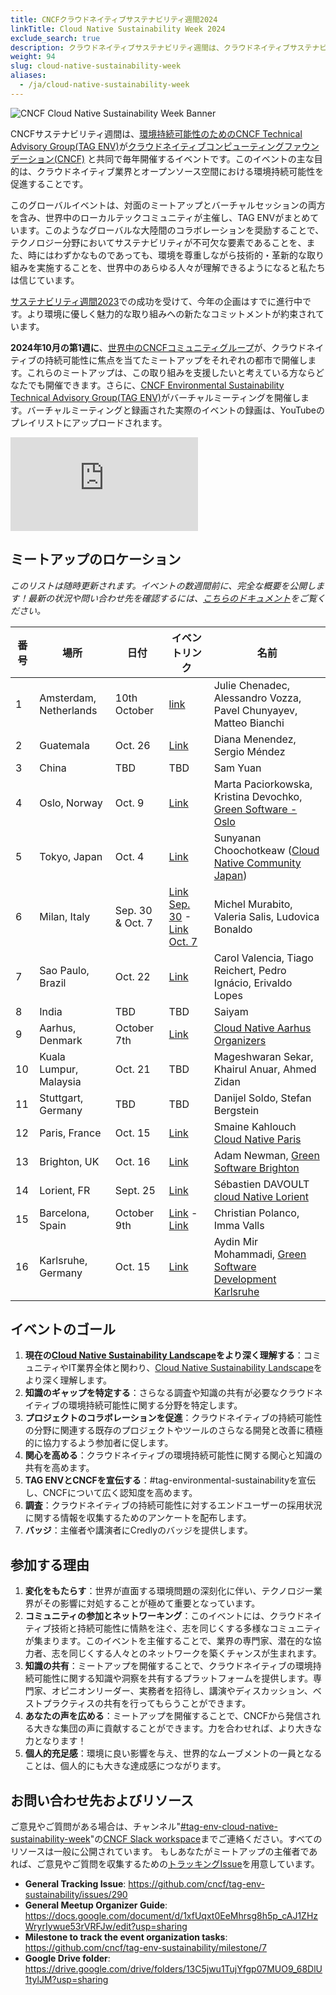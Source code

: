 ```yaml
---
title: CNCFクラウドネイティブサステナビリティ週間2024
linkTitle: Cloud Native Sustainability Week 2024
exclude_search: true
description: クラウドネイティブサステナビリティ週間は、クラウドネイティブサステナビリティをテーマに各地でCNCFコミュニティがミーティングを開催するグローバルイベントです。クラウドネイティブサステナビリティ週間は、2024年10月の第1週に開催されます。
weight: 94
slug: cloud-native-sustainability-week
aliases:
  - /ja/cloud-native-sustainability-week
---
```


<p class="mt-5 mb-5"><img src="/images/cloud-native-sustainability-week-v1-logo.webp" alt="CNCF Cloud Native Sustainability Week Banner"></p>

CNCFサステナビリティ週間は、[環境持続可能性のためのCNCF Technical Advisory Group(TAG ENV)](http://github.com/cncf/tag-env-sustainability)が[クラウドネイティブコンピューティングファウンデーション(CNCF)](http://cncf.io) と共同で毎年開催するイベントです。このイベントの主な目的は、クラウドネイティブ業界とオープンソース空間における環境持続可能性を促進することです。

このグローバルイベントは、対面のミートアップとバーチャルセッションの両方を含み、世界中のローカルテックコミュニティが主催し、TAG ENVがまとめています。このようなグローバルな大陸間のコラボレーションを奨励することで、テクノロジー分野においてサステナビリティが不可欠な要素であることを、また、時にはわずかなものであっても、環境を尊重しながら技術的・革新的な取り組みを実施することを、世界中のあらゆる人々が理解できるようになると私たちは信じています。

[サステナビリティ週間2023](https://tag-env-sustainability.cncf.io/events/cloud-native-sustainability-week-2023/)での成功を受けて、今年の企画はすでに進行中です。より環境に優しく魅力的な取り組みへの新たなコミットメントが約束されています。

**2024年10月の第1週に**、[世界中のCNCFコミュニティグループ](https://community.cncf.io/chapters/)が、クラウドネイティブの持続可能性に焦点を当てたミートアップをそれぞれの都市で開催します。これらのミートアップは、この取り組みを支援したいと考えている方ならどなたでも開催できます。さらに、[CNCF Environmental Sustainability Technical Advisory Group(TAG ENV)](http://github.com/cncf/tag-env-sustainability)がバーチャルミーティングを開催します。バーチャルミーティングと録画された実際のイベントの録画は、YouTubeのプレイリストにアップロードされます。

<div class="embed-responsive embed-responsive-16by9"><iframe class="embed-responsive-item" src="https://www.youtube.com/embed/ezGSYtvQH2c?si=Qz5inM2pI4rHuerm" title="Sustainability Week 2024" frameborder="0" allow="accelerometer; autoplay; clipboard-write; encrypted-media; gyroscope; picture-in-picture; web-share" referrerpolicy="strict-origin-when-cross-origin" allowfullscreen></iframe></div>

## ミートアップのロケーション

*このリストは随時更新されます。イベントの数週間前に、完全な概要を公開します！最新の状況や問い合わせ先を確認するには、[こちらのドキュメント](https://docs.google.com/document/d/1xfUqxt0EeMhrsg8h5p_cAJ1ZHzWryrIywue53rVRFJw/edit?usp=sharing)をご覧ください。*

<!-- cSpell:disable -->
| **番号** | **場所** | **日付** | **イベントリンク** | **名前** |
|---|---|---|---|---|
| 1 | Amsterdam, Netherlands | 10th October | [link](https://community.cncf.io/e/mwszqh/) | Julie Chenadec, Alessandro Vozza, Pavel Chunyayev, Matteo Bianchi
| 2 | Guatemala | Oct. 26 | [Link](https://community.cncf.io/e/m8chk2/) | Diana Menendez, Sergio Méndez
| 3 | China | TBD | TBD | Sam Yuan
| 4 | Oslo, Norway | Oct. 9 | [Link](https://www.meetup.com/gsf-oslo/events/303318869/) | Marta Paciorkowska, Kristina Devochko, [Green Software - Oslo](https://www.meetup.com/gsf-oslo)
| 5 | Tokyo, Japan | Oct. 4 | [Link](https://community.cncf.io/events/details/cncf-cloud-native-community-japan-presents-cncf-cloud-native-sustainability-week-2024-local-meetup-tokyo/) | Sunyanan Choochotkeaw ([Cloud Native Community Japan](https://community.cncf.io/cloud-native-community-japan/))
| 6 | Milan, Italy | Sep. 30 & Oct. 7 | [Link Sep. 30](https://www.meetup.com/digital-platform-builders/events/303350215) - [Link Oct. 7](https://www.meetup.com/digital-platform-builders/events/303350378) |  Michel Murabito, Valeria Salis, Ludovica Bonaldo
| 7 | Sao Paulo, Brazil | Oct. 22 | [Link](https://community.cncf.io/events/details/cncf-cloud-native-sao-paulo-presents-27-cloud-native-sao-paulo-sustainability-day-na-aws/) | Carol Valencia, Tiago Reichert, Pedro Ignácio, Erivaldo Lopes
| 8 | India | TBD | TBD | Saiyam
| 9 | Aarhus, Denmark | October 7th | [Link](https://community.cncf.io/events/details/cncf-aarhus-presents-cncf-sustainability-week-aarhus-2024/) | [Cloud Native Aarhus Organizers](https://community.cncf.io/aarhus/)
| 10 | Kuala Lumpur, Malaysia | Oct. 21 | TBD | Mageshwaran Sekar, Khairul Anuar, Ahmed Zidan
| 11 | Stuttgart, Germany | TBD| TBD | Danijel Soldo, Stefan Bergstein
| 12 | Paris, France | Oct. 15 | [Link](https://community.cncf.io/events/details/cncf-paris-presents-cloud-native-sustainability-week-akamai/) | Smaine Kahlouch [Cloud Native Paris](https://community.cncf.io/paris/)
| 13 | Brighton, UK | Oct. 16 | [Link](https://www.meetup.com/gsf-brighton/events/303193268) | Adam Newman, [Green Software Brighton](https://greensoftwarebrighton.co.uk)
| 14 | Lorient, FR | Sept. 25 | [Link](https://community.cncf.io/events/details/cncf-lorient-presents-cloud-native-lorient-5/) | Sébastien DAVOULT [cloud Native Lorient](https://community.cncf.io/lorient/)
| 15 | Barcelona, Spain | October 9th | [Link](https://community.cncf.io/events/details/cncf-cloud-native-barcelona-presents-cloud-native-sustainability-week-2024-barcelona-edition/) - [Link](https://www.meetup.com/cloud-native-bcn/events/303352183) | Christian Polanco, Imma Valls
| 16 | Karlsruhe, Germany | Oct. 15 | [Link](https://www.meetup.com/gsf-brighton/events/303193268) | Aydin Mir Mohammadi, [Green Software Development Karlsruhe](https://www.meetup.com/green-software-development-karlsruhe)
<!-- cSpell:enable -->

## イベントのゴール

1. **現在の[Cloud Native Sustainability Landscape](/landscape/)をより深く理解する**：コミュニティやIT業界全体と関わり、[Cloud Native Sustainability Landscape](/landscape/)をより深く理解します。
2. **知識のギャップを特定する**：さらなる調査や知識の共有が必要なクラウドネイティブの環境持続可能性に関する分野を特定します。
3. **プロジェクトのコラボレーションを促進**：クラウドネイティブの持続可能性の分野に関連する既存のプロジェクトやツールのさらなる開発と改善に積極的に協力するよう参加者に促します。
4. **関心を高める**：クラウドネイティブの環境持続可能性に関する関心と知識の共有を高めます。
5. **TAG ENVとCNCFを宣伝する**：#tag-environmental-sustainabilityを宣伝し、CNCFについて広く認知度を高めます。
6. **調査**：クラウドネイティブの持続可能性に対するエンドユーザーの採用状況に関する情報を収集するためのアンケートを配布します。
7. **バッジ**：主催者や講演者にCredlyのバッジを提供します。

## 参加する理由

1. **変化をもたらす**：世界が直面する環境問題の深刻化に伴い、テクノロジー業界がその影響に対処することが極めて重要となっています。
2. **コミュニティの参加とネットワーキング**：このイベントには、クラウドネイティブ技術と持続可能性に情熱を注ぐ、志を同じくする多様なコミュニティが集まります。このイベントを主催することで、業界の専門家、潜在的な協力者、志を同じくする人々とのネットワークを築くチャンスが生まれます。
3. **知識の共有**：ミートアップを開催することで、クラウドネイティブの環境持続可能性に関する知識や洞察を共有するプラットフォームを提供します。専門家、オピニオンリーダー、実務者を招待し、講演やディスカッション、ベストプラクティスの共有を行ってもらうことができます。
4. **あなたの声を広める**：ミートアップを開催することで、CNCFから発信される大きな集団の声に貢献することができます。力を合わせれば、より大きな力となります！
5. **個人的充足感**：環境に良い影響を与え、世界的なムーブメントの一員となることは、個人的にも大きな達成感につながります。

## お問い合わせ先およびリソース

ご意見やご質問がある場合は、チャンネル"[#tag-env-cloud-native-sustainability-week](https://cloud-native.slack.com/archives/C06TCK5RXCG6)"の[CNCF Slack workspace](https://slack.cncf.io/)までご連絡ください。すべてのリソースは一般に公開されています。
もしあなたがミートアップの主催者であれば、ご意見やご質問を収集するための[トラッキングIssue](https://github.com/cncf/tag-env-sustainability/issues/290)を用意しています。

* **General Tracking Issue**: <https://github.com/cncf/tag-env-sustainability/issues/290>
* **General Meetup Organizer Guide**: <https://docs.google.com/document/d/1xfUqxt0EeMhrsg8h5p_cAJ1ZHzWryrIywue53rVRFJw/edit?usp=sharing>
* **Milestone to track the event organization tasks**: <https://github.com/cncf/tag-env-sustainability/milestone/7>
* **Google Drive folder**: <https://drive.google.com/drive/folders/13C5jwu1TujYfgp07MUO9_68DlU1tylJM?usp=sharing>
